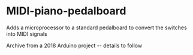 # MIDI-piano-pedalboard
Adds a microprocessor to a standard pedalboard to convert the switches into MIDI signals

Archive from a 2018 Arduino project 
-- details to follow 
